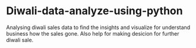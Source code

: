 # Diwali-data-analyze-using-python

Analysing diwali sales data to find the insights and visualize for understand business how the sales gone. Also help for making desicion for further diwali sale.
